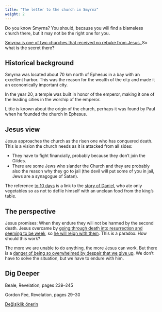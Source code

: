 ```yaml
---
title: "The letter to the church in Smyrna"
weight: 2
---
```



Do you know Smyrna? You should, because you will find a blameless church there, but it may not be the right one for you.

[Smyrna is one of two churches that received no rebuke from Jesus. ](https://www.bibleserver.com/NIV/Revelation2%3A8-11)So what is the secret there?


## Historical background

<a name="46be"></a>
Smyrna was located about 70 km north of Ephesus in a bay with an excellent harbor. This was the reason for the wealth of the city and made it an economically important city.

In the year 20, a temple was built in honor of the emperor, making it one of the leading cities in the worship of the emperor.

Little is known about the origin of the church, perhaps it was found by Paul when he founded the church in Ephesus.


## Jesus view

<a name="d931"></a>
Jesus approaches the church as the risen one who has conquered death. This is a vision the church needs as it is attacked from all sides:

- They have to fight financially, probably because they don’t join the Gildes.
- There are some Jews who slander the Church and they are probably also the reason why they go to jail (the devil will put some of you in jail, Jews are a synagogue of Satan).


The reference [to 10 days](https://www.bibleserver.com/NIV/Revelation2%3A10) is a link to the [story of Daniel](https://www.bibleserver.com/NIV/Daniel1%3A8-14), who ate only vegetables so as not to defile himself with an unclean food from the king’s table.


## The perspective

<a name="1a16"></a>
Jesus promises: When they endure they will not be harmed by the second death. Jesus overcame by [going through death into resurrection and seeming to be week](https://www.bibleserver.com/NIV/Revelation5%3A5-6), so [he will reign with them](https://www.bibleserver.com/NIV/Revelation20%3A4-6). This is a paradox. How should this work?

The more we are unable to do anything, the more Jesus can work. But there is a [danger of being so overwhelmed by despair that we give up](../../../../content/beasts/expl/666-the-number-of-the-beast). We don’t have to solve the situation, but we have to endure with him.


## Dig Deeper

<a name="1ee2"></a>
Beale, Revelation, pages 239–245

Gordon Fee, Revelation, pages 29–30






[Değişiklik önerin](https://github.com/revelation-today/revelation-today/blob/main/exampleSite/content/docs/content/letters/expl/details/the-letter-to-the-church-in-smyrna.md)
